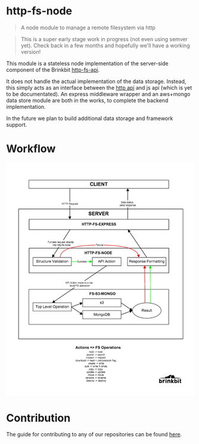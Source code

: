 # http-fs-node
> A node module to manage a remote filesystem via http

> This is a super early stage work in progress (not even using semver yet).
Check back in a few months and hopefully we'll have a working version!

This module is a stateless node implementation of the server-side component of the Brinkbit [http-fs-api](https://github.com/Brinkbit/http-fs-api).

It does not handle the actual implementation of the data storage.
Instead, this simply acts as an interface between the [http api](https://github.com/Brinkbit/http-fs-api) and js api (which is yet to be documentated).
An express middleware wrapper and an aws+mongo data store module are both in the works, to complete the backend implementation.

In the future we plan to build additional data storage and framework support.

# Workflow

![Workflow Diagram](images/fs_workflow.jpg "Workflow Diagram")

# Contribution

The guide for contributing to any of our repositories can be found [here](https://github.com/Brinkbit/brinkbit-style-es6#contributing).
